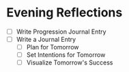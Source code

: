 # Evening Reflections

- [ ] Write Progression Journal Entry
- [ ] Write a Journal Entry
  - [ ] Plan for Tomorrow
  - [ ] Set Intentions for Tomorrow
  - [ ] Visualize Tomorrow's Success

